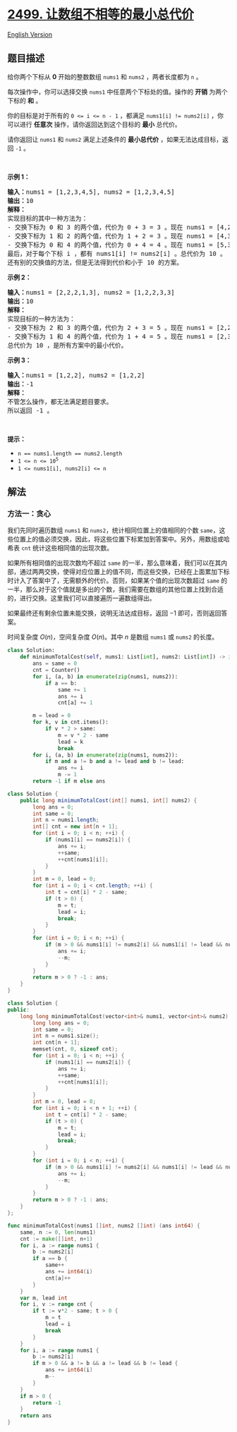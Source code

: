 # [2499. 让数组不相等的最小总代价](https://leetcode.cn/problems/minimum-total-cost-to-make-arrays-unequal)

[English Version](/solution/2400-2499/2499.Minimum%20Total%20Cost%20to%20Make%20Arrays%20Unequal/README_EN.md)

<!-- tags:贪心,数组,哈希表,计数 -->

## 题目描述

<!-- 这里写题目描述 -->

<p>给你两个下标从 <strong>0</strong>&nbsp;开始的整数数组&nbsp;<code>nums1</code>&nbsp;和&nbsp;<code>nums2</code>&nbsp;，两者长度都为&nbsp;<code>n</code>&nbsp;。</p>

<p>每次操作中，你可以选择交换 <code>nums1</code>&nbsp;中任意两个下标处的值。操作的 <strong>开销</strong>&nbsp;为两个下标的 <strong>和</strong>&nbsp;。</p>

<p>你的目标是对于所有的 <code>0 &lt;= i &lt;= n - 1</code>&nbsp;，都满足&nbsp;<code>nums1[i] != nums2[i]</code>&nbsp;，你可以进行 <strong>任意次</strong>&nbsp;操作，请你返回达到这个目标的 <strong>最小</strong>&nbsp;总代价。</p>

<p>请你返回让<em>&nbsp;</em><code>nums1</code> 和&nbsp;<code>nums2</code><em>&nbsp;</em>满足上述条件的 <strong>最小总代价</strong> ，如果无法达成目标，返回&nbsp;<code>-1</code>&nbsp;。</p>

<p>&nbsp;</p>

<p><strong>示例 1：</strong></p>

<pre>
<b>输入：</b>nums1 = [1,2,3,4,5], nums2 = [1,2,3,4,5]
<b>输出：</b>10
<b>解释：</b>
实现目标的其中一种方法为：
- 交换下标为 0 和 3 的两个值，代价为 0 + 3 = 3 。现在 nums1 = [4,2,3,1,5] 。
- 交换下标为 1 和 2 的两个值，代价为 1 + 2 = 3 。现在 nums1 = [4,3,2,1,5] 。
- 交换下标为 0 和 4 的两个值，代价为 0 + 4 = 4 。现在 nums1 = [5,3,2,1,4] 。
最后，对于每个下标 i ，都有 nums1[i] != nums2[i] 。总代价为 10 。
还有别的交换值的方法，但是无法得到代价和小于 10 的方案。
</pre>

<p><strong>示例 2：</strong></p>

<pre>
<b>输入：</b>nums1 = [2,2,2,1,3], nums2 = [1,2,2,3,3]
<b>输出：</b>10
<b>解释：</b>
实现目标的一种方法为：
- 交换下标为 2 和 3 的两个值，代价为 2 + 3 = 5 。现在 nums1 = [2,2,1,2,3] 。
- 交换下标为 1 和 4 的两个值，代价为 1 + 4 = 5 。现在 nums1 = [2,3,1,2,2] 。
总代价为 10 ，是所有方案中的最小代价。
</pre>

<p><strong>示例 3：</strong></p>

<pre>
<b>输入：</b>nums1 = [1,2,2], nums2 = [1,2,2]
<b>输出：</b>-1
<b>解释：</b>
不管怎么操作，都无法满足题目要求。
所以返回 -1 。
</pre>

<p>&nbsp;</p>

<p><strong>提示：</strong></p>

<ul>
	<li><code>n == nums1.length == nums2.length</code></li>
	<li><code>1 &lt;= n &lt;= 10<sup>5</sup></code></li>
	<li><code>1 &lt;= nums1[i], nums2[i] &lt;= n</code></li>
</ul>

## 解法

### 方法一：贪心

我们先同时遍历数组 `nums1` 和 `nums2`，统计相同位置上的值相同的个数 `same`，这些位置上的值必须交换，因此，将这些位置下标累加到答案中。另外，用数组或哈希表 `cnt` 统计这些相同值的出现次数。

如果所有相同值的出现次数均不超过 `same` 的一半，那么意味着，我们可以在其内部，通过两两交换，使得对应位置上的值不同，而这些交换，已经在上面累加下标时计入了答案中了，无需额外的代价。否则，如果某个值的出现次数超过 `same` 的一半，那么对于这个值就是多出的个数，我们需要在数组的其他位置上找到合适的，进行交换。这里我们可以直接遍历一遍数组得出。

如果最终还有剩余位置未能交换，说明无法达成目标，返回 $-1$ 即可，否则返回答案。

时间复杂度 $O(n)$，空间复杂度 $O(n)$。其中 $n$ 是数组 `nums1` 或 `nums2` 的长度。

<!-- tabs:start -->

```python
class Solution:
    def minimumTotalCost(self, nums1: List[int], nums2: List[int]) -> int:
        ans = same = 0
        cnt = Counter()
        for i, (a, b) in enumerate(zip(nums1, nums2)):
            if a == b:
                same += 1
                ans += i
                cnt[a] += 1

        m = lead = 0
        for k, v in cnt.items():
            if v * 2 > same:
                m = v * 2 - same
                lead = k
                break
        for i, (a, b) in enumerate(zip(nums1, nums2)):
            if m and a != b and a != lead and b != lead:
                ans += i
                m -= 1
        return -1 if m else ans
```

```java
class Solution {
    public long minimumTotalCost(int[] nums1, int[] nums2) {
        long ans = 0;
        int same = 0;
        int n = nums1.length;
        int[] cnt = new int[n + 1];
        for (int i = 0; i < n; ++i) {
            if (nums1[i] == nums2[i]) {
                ans += i;
                ++same;
                ++cnt[nums1[i]];
            }
        }
        int m = 0, lead = 0;
        for (int i = 0; i < cnt.length; ++i) {
            int t = cnt[i] * 2 - same;
            if (t > 0) {
                m = t;
                lead = i;
                break;
            }
        }
        for (int i = 0; i < n; ++i) {
            if (m > 0 && nums1[i] != nums2[i] && nums1[i] != lead && nums2[i] != lead) {
                ans += i;
                --m;
            }
        }
        return m > 0 ? -1 : ans;
    }
}
```

```cpp
class Solution {
public:
    long long minimumTotalCost(vector<int>& nums1, vector<int>& nums2) {
        long long ans = 0;
        int same = 0;
        int n = nums1.size();
        int cnt[n + 1];
        memset(cnt, 0, sizeof cnt);
        for (int i = 0; i < n; ++i) {
            if (nums1[i] == nums2[i]) {
                ans += i;
                ++same;
                ++cnt[nums1[i]];
            }
        }
        int m = 0, lead = 0;
        for (int i = 0; i < n + 1; ++i) {
            int t = cnt[i] * 2 - same;
            if (t > 0) {
                m = t;
                lead = i;
                break;
            }
        }
        for (int i = 0; i < n; ++i) {
            if (m > 0 && nums1[i] != nums2[i] && nums1[i] != lead && nums2[i] != lead) {
                ans += i;
                --m;
            }
        }
        return m > 0 ? -1 : ans;
    }
};
```

```go
func minimumTotalCost(nums1 []int, nums2 []int) (ans int64) {
	same, n := 0, len(nums1)
	cnt := make([]int, n+1)
	for i, a := range nums1 {
		b := nums2[i]
		if a == b {
			same++
			ans += int64(i)
			cnt[a]++
		}
	}
	var m, lead int
	for i, v := range cnt {
		if t := v*2 - same; t > 0 {
			m = t
			lead = i
			break
		}
	}
	for i, a := range nums1 {
		b := nums2[i]
		if m > 0 && a != b && a != lead && b != lead {
			ans += int64(i)
			m--
		}
	}
	if m > 0 {
		return -1
	}
	return ans
}
```

<!-- tabs:end -->

<!-- end -->
